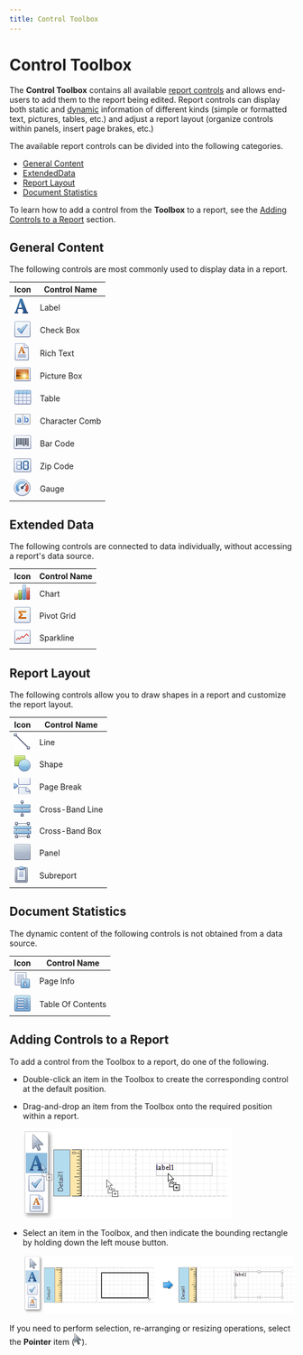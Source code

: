 ```yaml
---
title: Control Toolbox
---
```

# Control Toolbox
The **Control Toolbox** contains all available [report controls](../../../../../interface-elements-for-desktop/articles/report-designer/report-designer-for-wpf/report-elements/report-controls.md) and allows end-users to add them to the report being edited. Report controls can display both static and [dynamic](../../../../../interface-elements-for-desktop/articles/report-designer/report-designer-for-wpf/creating-reports/providing-data/binding-report-controls-to-data.md) information of different kinds (simple or formatted text, pictures, tables, etc.) and adjust a report layout (organize controls within panels, insert page brakes, etc.)

The available report controls can be divided into the following categories.
* [General Content](#generalcontent)
* [ExtendedData](#extendeddata)
* [Report Layout](#reportlayout)
* [Document Statistics](#documentstatistics)

To learn how to add a control from the **Toolbox** to a report, see the [Adding Controls to a Report](#addingcontrols) section.

<a name="generalcontent"/>

## General Content
The following controls are most commonly used to display data in a report.

| Icon | Control Name |
|---|---|
| ![icon-large-label-report-controls](../../../../images/Img22802.png) | Label |
| ![icon-large-check-box-report-controls](../../../../images/Img22803.png) | Check Box |
| ![icon-large-rich-text-report-controls](../../../../images/Img22804.png) | Rich Text |
| ![icon-large-picture-box-report-controls](../../../../images/Img22805.png) | Picture Box |
| ![icon-large-table-report-controls](../../../../images/Img22807.png) | Table |
| ![icon-large-cellular-label-report-controls](../../../../images/Img124827.png) | Character Comb |
| ![icon-large-bar-code-report-controls](../../../../images/Img22810.png) | Bar Code |
| ![icon-large-zip-code-report-controls](../../../../images/Img22811.png) | Zip Code |
| ![icon-large-gauge-report-controls](../../../../images/Img23177.png) | Gauge |

<a name="extendeddata"/>

## Extended Data
The following controls are connected to data individually, without accessing a report's data source.

| Icon | Control Name |
|---|---|
| ![icon-large-chart-report-controls](../../../../images/Img22812.png) | Chart |
| ![icon-large-pivot-grid-report-controls](../../../../images/Img22814.png) | Pivot Grid |
| ![icon-large-sparkline-report-controls](../../../../images/Img22813.png) | Sparkline |

<a name="reportlayout"/>

## Report Layout
The following controls allow you to draw shapes in a report and customize the report layout.

| Icon | Control Name |
|---|---|
| ![icon-large-line-report-controls](../../../../images/Img22808.png) | Line |
| ![icon-large-shape-report-controls](../../../../images/Img22809.png) | Shape |
| ![icon-large-page-breaki-report-controls](../../../../images/Img22818.png) | Page Break |
| ![icon-large-cross-band-line-report-controls](../../../../images/Img22819.png) | Cross-Band Line |
| ![icon-large-cross-band-box-report-controls](../../../../images/Img22820.png) | Cross-Band Box |
| ![icon-large-panel-report-controls](../../../../images/Img22806.png) | Panel |
| ![icon-large-subreport-report-controls](../../../../images/Img22815.png) | Subreport |

<a name="documentstatistics"/>

## Document Statistics
The dynamic content of the following controls is not obtained from a data source.

| Icon | Control Name |
|---|---|
| ![icon-large-page-info-report-controls](../../../../images/Img22817.png) | Page Info |
| ![icon-large-table-of-content-report-controls](../../../../images/Img22816.png) | Table Of Contents |

<a name="addingcontrols"/>

## Adding Controls to a Report
To add a control from the Toolbox to a report, do one of the following.
* Double-click an item in the Toolbox to create the corresponding control at the default position.
* Drag-and-drop an item from the Toolbox onto the required position within a report.
	
	![WPFDesigner_DragAndDropItemFromToolbox](../../../../images/Img120304.png)
* Select an item in the Toolbox, and then indicate the bounding rectangle by holding down the left mouse button. 
	
	![WPFDesigner_AddingItemFromToolbox](../../../../images/Img120305.png)

If you need to perform selection, re-arranging or resizing operations, select the **Pointer** item (![RD_Toolbox_1](../../../../images/Img9152.png)).